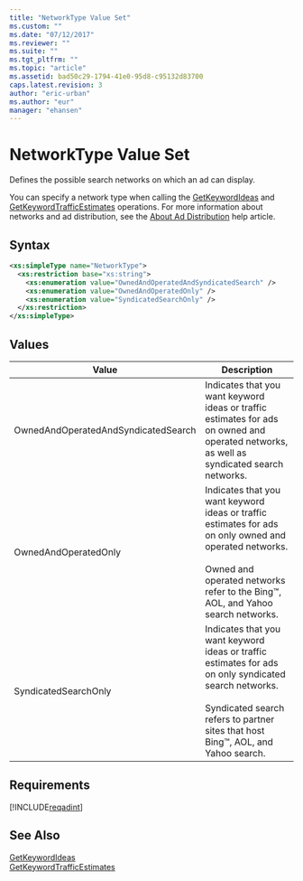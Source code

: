 ```yaml
---
title: "NetworkType Value Set"
ms.custom: ""
ms.date: "07/12/2017"
ms.reviewer: ""
ms.suite: ""
ms.tgt_pltfrm: ""
ms.topic: "article"
ms.assetid: bad50c29-1794-41e0-95d8-c95132d83700
caps.latest.revision: 3
author: "eric-urban"
ms.author: "eur"
manager: "ehansen"
---
```

# NetworkType Value Set
Defines the possible search networks on which an ad can display. 

You can specify a network type when calling the [GetKeywordIdeas](../adinsight-api/getkeywordideas-service-operation.md) and [GetKeywordTrafficEstimates](../adinsight-api/getkeywordtrafficestimates-service-operation.md) operations. For more information about networks and ad distribution, see the [About Ad Distribution](http://help.bingads.microsoft.com/#apex/3/en/50871/0) help article.

## Syntax

```xml
<xs:simpleType name="NetworkType">
  <xs:restriction base="xs:string">
    <xs:enumeration value="OwnedAndOperatedAndSyndicatedSearch" />
    <xs:enumeration value="OwnedAndOperatedOnly" />
    <xs:enumeration value="SyndicatedSearchOnly" />
  </xs:restriction>
</xs:simpleType>
```

## Values

|Value|Description|
|---------|---------------|
|OwnedAndOperatedAndSyndicatedSearch|Indicates that you want keyword ideas or traffic estimates for ads on owned and operated networks, as well as syndicated search networks.|
|OwnedAndOperatedOnly|Indicates that you want keyword ideas or traffic estimates for ads on only owned and operated networks.<br /><br />Owned and operated networks refer to the Bing™, AOL, and Yahoo search networks.|
|SyndicatedSearchOnly|Indicates that you want keyword ideas or traffic estimates for ads on only syndicated search networks.<br /><br />Syndicated search refers to partner sites that host Bing™, AOL, and Yahoo search.|

## Requirements
[!INCLUDE[reqadint](../adinsight-api/includes/reqadint.md)]
## See Also
[GetKeywordIdeas](../adinsight-api/getkeywordideas-service-operation.md)  
[GetKeywordTrafficEstimates](../adinsight-api/getkeywordtrafficestimates-service-operation.md)  
